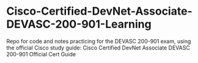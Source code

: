 # Cisco-Certified-DevNet-Associate-DEVASC-200-901-Learning
Repo for code and notes practicing for the DEVASC 200-901 exam, using the official Cisco study guide: Cisco Certified DevNet Associate DEVASC 200-901 Official Cert Guide
